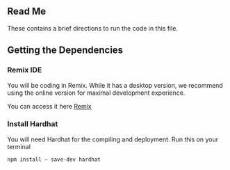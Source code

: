 ## Read Me

These contains a brief directions to run the code in this file.

## Getting the Dependencies

### Remix IDE

You will be coding in Remix. While it has a desktop version, we recommend using the online version for maximal development experience.

You can access it here [Remix](https://remix.ethereum.org/#optimize=false&runs=200&evmVersion=null&version=soljson-v0.8.17+commit.8df45f5f.js) 

### Install Hardhat

You will need Hardhat for the compiling and deployment. Run this on your terminal
```
npm install — save-dev hardhat
```

